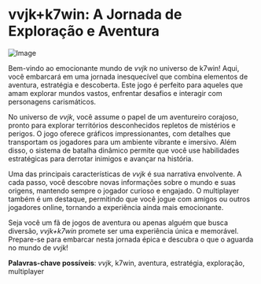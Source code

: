 # vvjk+k7win: A Jornada de Exploração e Aventura

![Image](https://github.com/user-attachments/assets/b9de9dee-b60e-46a0-9e49-3c6ca594ed6f)

Bem-vindo ao emocionante mundo de *vvjk* no universo de k7win! Aqui, você embarcará em uma jornada inesquecível que combina elementos de aventura, estratégia e descoberta. Este jogo é perfeito para aqueles que amam explorar mundos vastos, enfrentar desafios e interagir com personagens carismáticos.

No universo de *vvjk*, você assume o papel de um aventureiro corajoso, pronto para explorar territórios desconhecidos repletos de mistérios e perigos. O jogo oferece gráficos impressionantes, com detalhes que transportam os jogadores para um ambiente vibrante e imersivo. Além disso, o sistema de batalha dinâmico permite que você use habilidades estratégicas para derrotar inimigos e avançar na história.

Uma das principais características de *vvjk* é sua narrativa envolvente. A cada passo, você descobre novas informações sobre o mundo e suas origens, mantendo sempre o jogador curioso e engajado. O multiplayer também é um destaque, permitindo que você jogue com amigos ou outros jogadores online, tornando a experiência ainda mais emocionante.

Seja você um fã de jogos de aventura ou apenas alguém que busca diversão, *vvjk+k7win* promete ser uma experiência única e memorável. Prepare-se para embarcar nesta jornada épica e descubra o que o aguarda no mundo de *vvjk*!

**Palavras-chave possíveis**: *vvjk*, k7win, aventura, estratégia, exploração, multiplayer